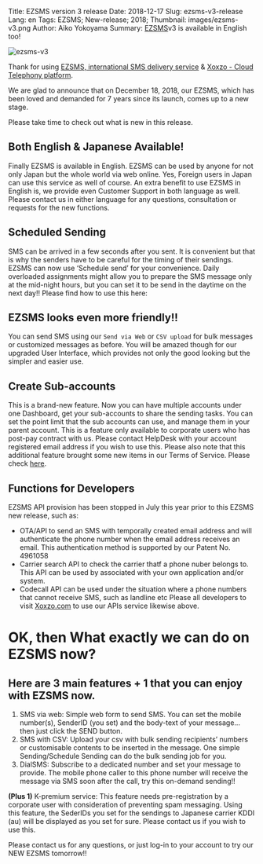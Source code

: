 Title: EZSMS version 3 release
Date: 2018-12-17
Slug: ezsms-v3-release
Lang: en
Tags: EZSMS; New-release; 2018;
Thumbnail: images/ezsms-v3.png
Author: Aiko Yokoyama
Summary: [EZSMS](https://www.ezsms.biz/ja/)v3 is available in English too!

![ezsms-v3](/images/ezsms-v3.png)

Thank for using [EZSMS, international SMS delivery service](https://www.ezsms.biz/ja/) & 
[Xoxzo - Cloud Telephony platform](https://www.xoxzo.com/en/).

We are glad to announce that on December 18, 2018, our EZSMS, which has been loved and demanded for 7 years since its launch, comes up to a new stage.

Please take time to check out what is new in this release.

## Both English & Japanese Available! 
Finally EZSMS is available in English. EZSMS can be used by anyone for not only Japan but the whole world via web online. Yes, Foreign users in Japan can use this service as well of course.
An extra benefit to use EZSMS in English is, we provide even Customer Support in both language as well. Please contact us in either language for any questions, consultation or requests for the new functions.

## Scheduled Sending
SMS can be arrived in a few seconds after you sent. It is convenient but that is why the senders have to be careful for the timing of their sendings. EZSMS can now use ‘Schedule send’ for your convenience. 
Daily overloaded assignments might allow you to prepare the SMS message only at the mid-night hours, but you can set it to be send in the daytime on the next day!!
Please find how to use this here:

## EZSMS looks even more friendly!!
You can send SMS using our `Send via Web` or `CSV upload` for bulk messages or customized messages as before. You will be amazed though for our upgraded User Interface, which provides not only the good looking but the simpler and easier use.

## Create Sub-accounts 
This is a brand-new feature. Now you can have multiple accounts under one Dashboard, get your sub-accounts to share the sending tasks. You can set the point limit that the sub accounts can use, and manage them in your parent account. 
This is a feature only available to corporate users who has post-pay contract with us. Please contact HelpDesk with your account registered email address if you wish to use this.
Please also note that this additional feature brought some new items in our Terms of Service. Please check [here](https://www.ezsms.biz/ja/faq/tos/).

## Functions for Developers
EZSMS API provision has been stopped in July this year prior to this EZSMS new release, such as:

* OTA/API to send an SMS with temporally  created email address and will authenticate the phone number when the email address receives an email. This authentication method is supported by our Patent No. 4961058
* Carrier search API to check the carrier thatf a phone nuber belongs to. This API can be used  by associated with your own application and/or system.
* Codecall API can be used under the situation where a phone numbers that cannot receive SMS, such as landline etc
Please all developers to visit [Xoxzo.com](https://www.xoxzo.com/en/) to use our APIs service likewise above.

# OK, then What exactly we can do on EZSMS now?

## Here are 3 main features + 1 that you can enjoy with EZSMS now.

1. SMS via web: Simple web form to send SMS. You can set the mobile number(s), SenderID (you set) and the body-text of your message… then just click the SEND button.
1. SMS with CSV: Upload your csv with bulk sending recipients’ numbers or customisable contents to be inserted in the message. One simple Sending/Schedule Sending can do the bulk sending job for you.
1. DialSMS: Subscribe to a dedicated number and set your message to provide. The mobile phone caller to this phone number will receive the message via SMS soon after the call, try this on-demand sending!!

**(Plus 1)** K-premium service: This feature needs pre-registration by a corporate user with consideration of preventing spam messaging. Using this feature, the SederIDs you set for the sendings to Japanese carrier KDDI (au) will be displayed as you set for sure. Please contact us if you wish to use this.

Please contact us for any questions, or just log-in to your account to try our NEW EZSMS tomorrow!! 



